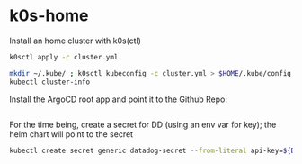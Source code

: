 # k0s-home

Install an home cluster with k0s(ctl)

```bash
k0sctl apply -c cluster.yml

mkdir ~/.kube/ ; k0sctl kubeconfig -c cluster.yml > $HOME/.kube/config
kubectl cluster-info
```

Install the ArgoCD root app and point it to the Github Repo:

```bash

```

For the time being, create a secret for DD (using an env var for key); the helm chart will point to the secret

```bash
kubectl create secret generic datadog-secret --from-literal api-key=${DATADOG_APIKEY} --namespace="datadog"
```


